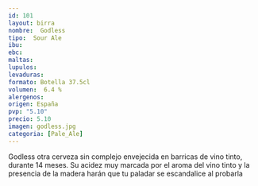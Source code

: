 ```yaml
---
id: 101
layout: birra
nombre:  Godless
tipo:  Sour Ale
ibu: 
ebc:  
maltas: 
lupulos: 
levaduras:
formato: Botella 37.5cl
volumen:  6.4 %
alergenos: 
origen: España
pvp: "5.10"
precio: 5.10
imagen: godless.jpg
categoria: [Pale_Ale]
---
```

Godless otra cerveza sin complejo envejecida en barricas de vino tinto, durante 14 meses. Su acidez muy marcada por el aroma del vino tinto y la presencia de la madera harán que tu paladar se escandalice al probarla




